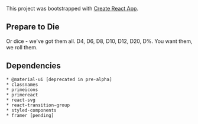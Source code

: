 This project was bootstrapped with [Create React App](https://github.com/facebook/create-react-app).

## Prepare to Die

Or dice - we've got them all. D4, D6, D8, D10, D12, D20, D%. You want them, we roll them.


## Dependencies
    * @material-ui [deprecated in pre-alpha]
    * classnames
    * primeicons
    * primereact
    * react-svg
    * react-transition-group
    * styled-components
    * framer [pending]